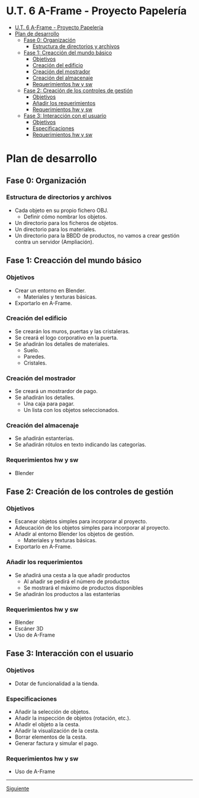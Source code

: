 ﻿# U.T. 6 A-Frame - Proyecto Papelería
- [U.T. 6 A-Frame - Proyecto Papelería](#ut-6-a-frame---proyecto-papelería)
- [Plan de desarrollo](#plan-de-desarrollo)
  - [Fase 0: Organización](#fase-0-organización)
    - [Estructura de directorios y archivos](#estructura-de-directorios-y-archivos)
  - [Fase 1: Creacción del mundo básico](#fase-1-creacción-del-mundo-básico)
    - [Objetivos](#objetivos)
    - [Creación del edificio](#creación-del-edificio)
    - [Creación del mostrador](#creación-del-mostrador)
    - [Creación del almacenaje](#creación-del-almacenaje)
    - [Requerimientos hw y sw](#requerimientos-hw-y-sw)
  - [Fase 2: Creación de los controles de gestión](#fase-2-creación-de-los-controles-de-gestión)
    - [Objetivos](#objetivos-1)
    - [Añadir los requerimientos](#añadir-los-requerimientos)
    - [Requerimientos hw y sw](#requerimientos-hw-y-sw-1)
  - [Fase 3: Interacción con el usuario](#fase-3-interacción-con-el-usuario)
    - [Objetivos](#objetivos-2)
    - [Especificaciones](#especificaciones)
    - [Requerimientos hw y sw](#requerimientos-hw-y-sw-2)

# Plan de desarrollo
## Fase 0: Organización
### Estructura de directorios y archivos
- Cada objeto en su propio fichero OBJ.
  - Definir cómo nombrar los objetos.
- Un directorio para los ficheros de objetos.
- Un directorio para los materiales.
- Un directorio para la BBDD de productos, no vamos a crear gestión contra un servidor (Ampliación).

## Fase 1: Creacción del mundo básico
### Objetivos
- Crear un entorno en Blender.
  - Materiales y texturas básicas.
- Exportarlo en A-Frame.

### Creación del edificio
- Se crearán los muros, puertas y las cristaleras.
- Se creará el logo corporativo en la puerta.
- Se añadirán los detalles de materiales.
  - Suelo.
  - Paredes.
  - Cristales.

### Creación del mostrador
- Se creará un mostrardor de pago.
- Se añadirán los detalles.
  - Una caja para pagar.
  - Un lista con los objetos seleccionados.

### Creación del almacenaje
- Se añadirán estanterías.
- Se añadirán rótulos en texto indicando las categorías.

### Requerimientos hw y sw
- Blender

## Fase 2: Creación de los controles de gestión
### Objetivos
- Escanear objetos simples para incorporar al proyecto.
- Adeucación de los objetos simples para incorporar al proyecto.
- Añadir al entorno Blender los objetos de gestión.
  - Materiales y texturas básicas.
- Exportarlo en A-Frame.

### Añadir los requerimientos
- Se añadirá una cesta a la que añadir productos
  - Al añadir se pedirá el número de productos
  - Se mostrará el máximo de productos disponibles
- Se añadirán los productos a las estanterías

### Requerimientos hw y sw
- Blender
- Escáner 3D
- Uso de A-Frame

## Fase 3: Interacción con el usuario
### Objetivos
- Dotar de funcionalidad a la tienda.

### Especificaciones
- Añadir la selección de objetos.
- Añadir la inspección de objetos (rotación, etc.).
- Añadir el objeto a la cesta.
- Añadir la visualización de la cesta.
- Borrar elementos de la cesta.
- Generar factura y simular el pago.

### Requerimientos hw y sw
- Uso de A-Frame



---
[Siguiente](ut_6_02.md)
